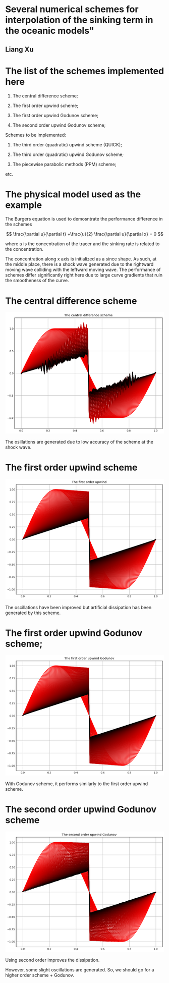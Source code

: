 # Several numerical schemes for interpolation of the sinking term in the oceanic models"
## Liang Xu


# The list of the schemes implemented here

1. The central difference scheme;

2. The first order upwind scheme;

3. The first order upwind Godunov scheme;

4. The second order upwind Godunov scheme;

Schemes to be implemented:

1. The third order (quadratic) upwind scheme (QUICK);

2. The third order (quadratic) upwind Godunov scheme;

3. The piecewise parabolic methods (PPM) scheme;

etc.

# The physical model used as the example

The Burgers equation is used to demosntrate the performance difference in the schemes

$$
\frac{\partial u}{\partial t} +\frac{u}{2} \frac{\partial u}{\partial x} = 0
$$

where $u$ is the concentration of the tracer and the sinking rate is related to the concentration. 

The concentration along x axis is initialized as a since shape. As such, at the middle place, there is a shock wave generated due to the rightward moving wave colliding with the leftward moving wave. The performance of schemes differ significantly right here due to large curve gradients that ruin the smootheness of the curve.

# The central difference scheme

![Alt text](Central_difference.png)

The osillations are generated due to low accuracy of the scheme at the shock wave. 

# The first order upwind scheme

![Alt text](First_order_upwind.png)

The oscillations have been improved but artificial dissipation has been generated by this scheme. 

# The first order upwind Godunov scheme;

![Alt text](First_order_upwind_Godunov.png)

With Godunov scheme, it performs similarly to the first order upwind scheme.

# The second order upwind Godunov scheme

![Alt text](Second_order_upwind_Godunov.png)

Using second order improves the dissipation. 

However, some slight oscillations are generated. So, we should go for a higher order scheme + Godunov. 

